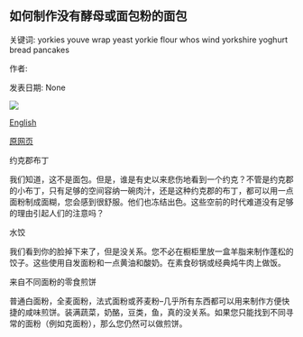 ## 如何制作没有酵母或面包粉的面包

关键词: yorkies youve wrap yeast yorkie flour whos wind yorkshire yoghurt bread pancakes

作者: 

发表日期: None

![](https://ichef.bbci.co.uk/images/ic/1200xn/p087m8s1.jpg)

[English](How%20to%20make%20bread%20without%20yeast%20or%20bread%20flour.md)

[原网页](https://www.bbc.co.uk/food/articles/how_to_make_bread_with_plain_flour)

约克郡布丁

我们知道，这不是面包。但是，谁是有史以来悲伤地看到一个约克？不管是约克郡的小布丁，只有足够的空间容纳一碗肉汁，还是这种约克郡的布丁，都可以用一点面粉制成面糊，您会感到很舒服。他们也冻结出色。这些空前的时代难道没有足够的理由引起人们的注意吗？

水饺

我们看到你的脸掉下来了，但是没关系。您不必在橱柜里放一盒羊脂来制作蓬松的饺子。这些使用自发面粉和一点黄油和酸奶。在素食砂锅或经典炖牛肉上做饭。

来自不同面粉的零食煎饼

普通白面粉，全麦面粉，法式面粉或荞麦粉–几乎所有东西都可以用来制作方便快捷的咸味煎饼。装满蔬菜，奶酪，豆类，鱼，真的没关系。如果您只能找到不同寻常的面粉（例如克面粉），那么您仍然可以做煎饼。